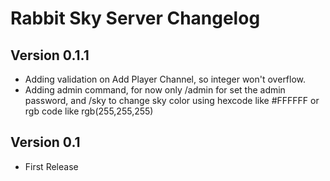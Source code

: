 # Rabbit Sky Server Changelog

## Version 0.1.1
- Adding validation on Add Player Channel, so integer won't overflow.
- Adding admin command, for now only /admin for set the admin password, and /sky to change sky color using hexcode like #FFFFFF or rgb code like rgb(255,255,255)

## Version 0.1
- First Release